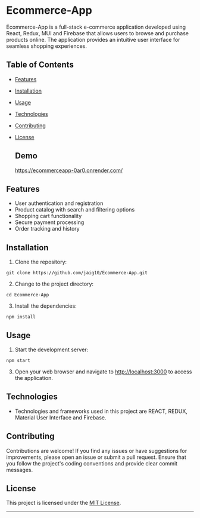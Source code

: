 # Ecommerce-App

Ecommerce-App is a full-stack e-commerce application developed using React, Redux, MUI and Firebase that allows users to browse and purchase products online. The application provides an intuitive user interface for seamless shopping experiences.

## Table of Contents

- [Features](#features)
- [Installation](#installation)
- [Usage](#usage)
- [Technologies](#technologies)
- [Contributing](#contributing)
- [License](#license)

  ## Demo
  https://ecommerceapp-0ar0.onrender.com/

## Features

- User authentication and registration
- Product catalog with search and filtering options
- Shopping cart functionality
- Secure payment processing
- Order tracking and history

## Installation

1. Clone the repository:

```shell
git clone https://github.com/jaig10/Ecommerce-App.git
```

2. Change to the project directory:

```shell
cd Ecommerce-App
```

3. Install the dependencies:

```shell
npm install
```


## Usage

1. Start the development server:

```shell
npm start
```

3. Open your web browser and navigate to [http://localhost:3000](http://localhost:3000) to access the application.

## Technologies

- Technologies and frameworks used in this project are REACT, REDUX, Material User Interface and Firebase.

## Contributing

Contributions are welcome! If you find any issues or have suggestions for improvements, please open an issue or submit a pull request. Ensure that you follow the project's coding conventions and provide clear commit messages.

## License

This project is licensed under the [MIT License](LICENSE).

---


